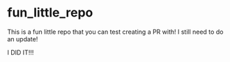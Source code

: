 # fun_little_repo
This is a fun little repo that you can test creating a PR with!
I still need to do an update!

I DID IT!!!
